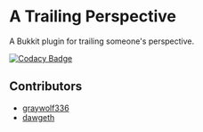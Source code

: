 # A Trailing Perspective
A Bukkit plugin for trailing someone's perspective.

[![Codacy Badge](https://api.codacy.com/project/badge/Grade/604d2348b8d34ca79ffe68ef0a2d156e)](https://www.codacy.com/app/graywolf336/TrailingPerspective?utm_source=github.com&amp;utm_medium=referral&amp;utm_content=graywolf336/TrailingPerspective&amp;utm_campaign=Badge_Grade)

## Contributors
* [graywolf336](https://github.com/graywolf336)
* [dawgeth](https://github.com/dawgeth)